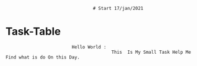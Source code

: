                                      # Start 17/jan/2021


# Task-Table                 
                           
                             Hello World :   
                                            This  Is My Small Task Help Me Find what is do On this Day.

